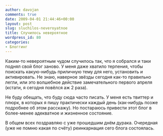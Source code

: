 ```yaml
---
author: davojan
comments: true
date: 2009-04-01 21:44:46+00:00
layout: post
slug: sluchilos-neveroyatnoe
title: Случилось невероятное
wordpress_id: 80
categories:
- Блоггинг
---
```


Каким-то невероятным чудом случилось так, что я собрался и таки поднял свой блог заново. У меня
даже хватило терпения, чтобы поискать какую-нибудь приличную тему для него, установить и
активировать. Не знаю, наверное звёзды сегодня как-то правильно легли, или это волшебное действие
замечательного первого апреля (кстати, я сегодня повёлся аж 2 раза).

Не буду обещать, что буду сюда часто писать. У меня есть твиттер и плюрк, в которых я пишу
практически каждый день (как-нибудь позже подробнее об этом расскажу). Но постараюсь привести этот
блог в более-менее адекватное и жизненное состояние.

В общем всех поздравляю с уже прошедшим днём дурака. Очередная (уже не помню какая по счёту)
реинкарнация сего блога состоялась.
